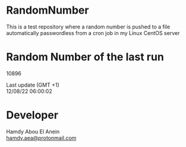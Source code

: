 # RandomNumber    
This is a test repository where a random number is pushed to a file automatically passwordless from a cron job in my Linux CentOS server    
# Random Number of the last run   
10896
      
Last update (GMT +1)    
12/08/22 06:00:02
# Developer    
Hamdy Abou El Anein   
hamdy.aea@protonmail.com
